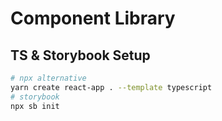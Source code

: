 # Component Library

## TS & Storybook Setup

```bash
# npx alternative
yarn create react-app . --template typescript
# storybook
npx sb init
```
